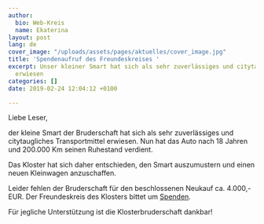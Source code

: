 ```yaml
---
author:
  bio: Web-Kreis
  name: Ekaterina
layout: post
lang: de
cover_image: "/uploads/assets/pages/aktuelles/cover_image.jpg"
title: 'Spendenaufruf des Freundeskreises '
excerpt: Unser kleiner Smart hat sich als sehr zuverlässiges und citytaugliches Transportmittel
  erwiesen
categories: []
date: 2019-02-24 12:04:12 +0100

---
```

Liebe Leser,

der kleine Smart der Bruderschaft hat sich als sehr zuverlässiges und citytaugliches Transportmittel erwiesen. Nun hat das Auto nach 18 Jahren und 200.000 Km seinen Ruhestand verdient.

Das Kloster hat sich daher entschieden, den Smart auszumustern und einen neuen Kleinwagen anzuschaffen.

Leider fehlen der Bruderschaft für den beschlossenen Neukauf ca. 4.000,- EUR. Der Freundeskreis des Klosters bittet um [Spenden](https://www.hiobmon.org/spenden/ "Spenden").

Für jegliche Unterstützung ist die Klosterbruderschaft dankbar!
